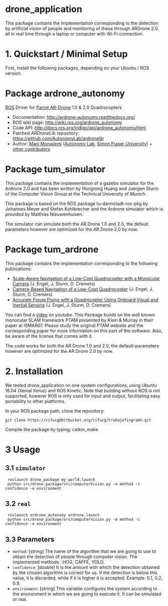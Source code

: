 # drone_application
This package contains the implementation corresponding to the detection by artificial vision of people and monitoring of these through ARDrone 2.0, all in real time through a laptop or computer with Wi-Fi connection.

# 1. Quickstart / Minimal Setup
First, install the following packages, depending on your Ubuntu / ROS version.

# Package ardrone_autonomy 
[ROS](http://ros.org) Driver for [Parrot AR-Drone](http://ardrone2.parrot.com/) 1.0 & 2.0 Quadrocopters

* Documentation: http://ardrone-autonomy.readthedocs.org/
* ROS wiki page: http://wiki.ros.org/ardrone_autonomy
* Code API: http://docs.ros.org/indigo/api/ardrone_autonomy/html
* Patched _ARDroneLib_ repository: https://github.com/AutonomyLab/ardronelib
* Author: [Mani Monajjemi](http://mani.im) ([Autonomy Lab](http://autonomylab.org), [Simon Fraser University](http://www.sfu.ca)) + [other contributers](http://ardrone-autonomy.readthedocs.org/en/latest/contributers.html)

# Package tum_simulator 

This package contains the implementation of a gazebo simulator for the Ardrone 2.0 and has been written by Hongrong Huang and Juergen Sturm of the Computer Vision Group at the Technical University of Munich.

This package is based on the ROS package tu-darmstadt-ros-pkg by Johannes Meyer and Stefan Kohlbrecher and the Ardrone simulator which is provided by Matthias Nieuwenhuisen.

The simulator can simulate both the AR.Drone 1.0 and 2.0, the default parameters however are optimized for the AR.Drone 2.0 by now.

# Package tum_ardrone

This package contains the implementation corresponding to the following publications:

- [Scale-Aware Navigation of a Low-Cost Quadrocopter with a Monocular Camera](https://vision.in.tum.de/_media/spezial/bib/engel14ras.pdf) (J. Engel, J. Sturm, D. Cremers)
- [Camera-Based Navigation of a Low-Cost Quadrocopter](https://vision.in.tum.de/_media/spezial/bib/engel12iros.pdf) (J. Engel, J. Sturm, D. Cremers)
- [Accurate Figure Flying with a Quadrocopter Using Onboard Visual and Inertial Sensing](https://vision.in.tum.de/_media/spezial/bib/engel12vicomor.pdf) (J. Engel, J. Sturm, D. Cremers) 

You can find a [video](https://www.youtube.com/watch?feature=player_embedded&v=eznMokFQmpc) on *youtube*.
This Package builds on the well known monocular SLAM framework PTAM presented by Klein & Murray in their paper at ISMAR07. Please study the original PTAM website and the corresponding paper for more information on this part of the software. Also, be aware of the license that comes with it. 

The code works for both the AR.Drone 1.0 and 2.0, the default-parameters however are optimized for the AR.Drone 2.0 by now.


# 2. Installation
We tested drone_application on one system configurations, using Ubuntu 16.04 (Xenial Xerus) and ROS Kinetic. Note that building without ROS is not supported, however ROS is only used for input and output, facilitating easy portability to other platforms.

In your ROS package path, clone the repository:

    git clone https://cifucg@bitbucket.org/cifucg/trabajofingrado.git

Compile the package by typing:
    catkin_make
        
# 3 Usage

## 3.1 `simulator`
     roslaunch drone_package my_world.launch 
     python src/drone_package/src/computerVision.py -m method -c confidence -e environment
## 3.2 `real`    
     roslaunch ardrone_autonomy ardrone.launch 
     python src/drone_package/src/computerVision.py -m method -c confidence -e environment

## 3.3 Parameters
* `method`: [string] The name of the algorithm that we are going to use to obtain the detection of people through computer vision. The implemented methods : HOG, CAFFE, YOLO.
* `confidence`: [double] It is the amount with which the detection obtained by the chosen algorithm is correct for us. If the detection is below this value, it is discarded, while if it is higher it is accepted. Example: 0.1, 0.2, 0.9.
* `environment`: [string] This variable configures the system according to the environment in which we are going to execute it. It can be simulated or real.